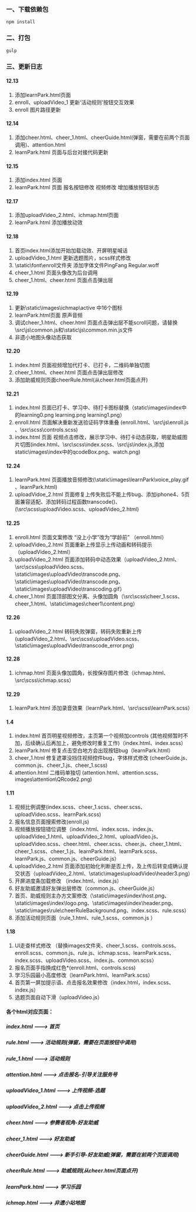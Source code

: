 ### 一、下载依赖包
```
npm install
```
### 二、打包
```
gulp
```

### 三、更新日志

#### 12.13
1. 添加learnPark.html页面
2. enroll、uploadVideo_1 更新‘活动规则’按钮交互效果
3. enroll 图片路径更新

#### 12.14
1. 添加cheer.html、cheer_1.html、cheerGuide.html(弹窗，需要在前两个页面调用)、attention.html
2. learnPark.html 页面与后台对接代码更新

#### 12.15
1. 添加index.html 页面
2. learnPark.html 页面 报名按钮修改 视频修改 增加播放按钮状态 

#### 12.17
1. 添加uploadVideo_2.html、ichmap.html页面
2. learnPark.html 添加播放动效

#### 12.18
1. 首页index.html添加开始加载动效、开屏明星喊话
2. uploadVideo_1.html 更新选题图片，scss样式修改
3. \static\font\enroll文件夹 添加字体文件PingFang Regular.woff 
4. cheer_1.html 页面头像改为后台调用
5. cheer_1.html、cheer.html 页面点击弹出层

#### 12.19
1. 更新\static\images\ichmap\active 中16个图标
2. learnPark.html页面 原声音频<audio>标签修改
3. 调试cheer_1.html、cheer.html 页面点击弹出层不能scroll问题，请替换\src\js\common.js和\static\js\common.min.js文件
4. 非遗小地图头像动态获取

#### 12.20
1. index.html 页面视频增加代打卡、已打卡，二维码单独切图
2. cheer_1.html、cheer.html 页面点击弹出层修改
3. 添加助威规则页面cheerRule.html(从cheer.html页面点开)

#### 12.21
1. index.html 页面已打卡、学习中、待打卡图标替换（static\images\index中的learning0.png learning.png learning1.png）
2. enroll.html 页面解决重新发送验证码字体重叠 (enroll.html、\src\js\enroll.js 、\src\scss\controls.scss)
3. index.html 页面 视频点击修改，展示学习中、待打卡动态获取，明星助威图片切图(index.html、\src\scss\index.scss、\src\js\index.js,添加static\images\index中的qcodeBox.png、watch.png)

#### 12.24
1. learnPark.html 页面播放音频修改(\static\images\learnPark\voice_play.gif 、learnPark.html)
2. uploadVidoe_2.html 页面修复上传失败后不能上传bug、添加iphone4、5页面兼容适配、添加转码过程函数transcode()、(\src\scss\uploadVideo.scss、uploadVideo_2.html)

#### 12.25
1. enroll.html 页面文案修改 “没上小学”改为“学龄前” （enroll.html）
2. uploadVideo_2.html 页面重新上传显示上传动画和转码提示 （uploadVideo_2.html）
3. uploadVideo_2.html 页面添加转码中动态效果（uploadVideo_2.html、\src\scss\uploadVideo.scss、\static\images\uploadVideo\transcode.png、\static\images\uploadVideo\transcode.png、\static\images\uploadVideo\transcoding.gif）
4. cheer_1.html 页面顶部图文分离、头像加圆角（\src\scss\cheer_1.scss、cheer_1.html、\static\images\cheer1\content.png）

#### 12.26
1. uploadVideo_2.html 转码失败弹窗，转码失败重新上传 (uploadVideo_2.html、\src\scss\uploadVideo.scss、\static\images\uploadVideo\transcode_error.png)

#### 12.28
1. ichmap.html 页面头像加圆角，长按保存图片修改（ichmap.html、\src\scss\ichmap.scss）

#### 12.29
1. learnPark.html 添加录音效果（learnPark.html、\src\scss\learnPark.scss）

#### 1.4
1. index.html 首页明星视频修改，主页第一个视频加controls (其他视频暂时不加，后续确认后再加上，避免修改时重复工作)（index.html、index.scss）
2. learnPark.html 修复点击空白地方会出现按钮bug（learnPark.html）
3. cheer_1.html 修复遮罩没挡住视频控件bug，字体样式修改 (cheerGuide.js、common.js、cheer_1.js、cheer_1.scss)
4. attention.html 二维码单独切 (attention.html、attention.scss、images\attention\QRcode2.png)

#### 1.11
1. 视频比例调整(index.scss、cheer_1.scss、cheer.scss、uploadVideo.scss、learnPark.scss)
2. 报名信息页面搜索修改(enroll.js)
3. 视频播放按钮错位调整（index.html、index.scss、index.js、uploadVideo_1.html、uploadVideo_2.html、uploadVideo.js、uploadVideo.scss、cheer.html、cheer.scss、cheer.js、cheer_1.html、cheer_1.scss、cheer_1.js、learnPark.html、learnPark.scss、learnPark.js、common.js、cheerGuide.js）
4. uploadVideo_2.html 页面添加初始化判断是否上传，及上传后转变成确认提交状态（uploadVideo_2.html、\static\images\uploadVideo\header3.png）
5. 开屏进度条加载修改 （index.html、index.js）
6. 好友助威邀请好友弹出层修改（common.js、cheerGuide.js）
7. 首页、助威规则主办方文案修改（\static\images\index\host.png、\static\images\index\logo.png、\static\images\index\header.png、\static\images\rule\cheerRuleBackground.png、index.scss、rule.scss）
8. 添加活动规则页面（rule_1.html、rule_1.scss、common.js ）

#### 1.18
1. UI走查样式修改 （替换images文件夹、cheer_1.scss、controls.scss、enroll.scss、common.js、rule.js、ichmap.scss、learnPark.scss、index.scss、uploadVideo.scss、index.js、common.scss）
2. 报名页面手指换成红色*(enroll.html、controls.scss)
3. 学习乐园最小高度修改（learnPark.html、learnPark.scss）
4. 首页第一屏加提示语、点击报名效果修改（index.html，index.scss、index.js）
5. 选题页面自动下滑（uploadVideo.js）



#### 各个html对应页面：
##### index.html --->  首页
##### rule.html ---> 活动规则(弹窗，需要在页面按钮中调用)
##### rule_1.html ---> 活动规则
##### attention.html ---> 点击报名-引导关注服务号
##### uploadVideo_1.html ---> 上传视频-选题
##### uploadVideo_2.html --->  点击上传视频 
##### cheer.html ---> 参赛者视角-好友助威
##### cheer_1.html ---> 好友助威
##### cheerGuide.html ---> 新手引导-好友助威(弹窗，需要在前两个页面调用)
##### cheerRule.html ---> 助威规则(从cheer.html页面点开)
##### learnPark.html ---> 学习乐园
##### ichmap.html ---> 非遗小站地图
